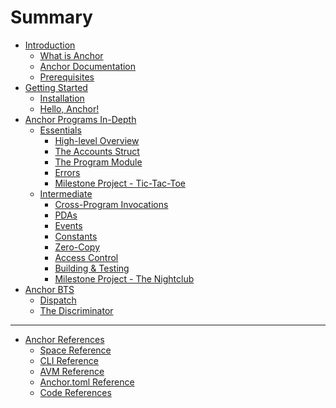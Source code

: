 # Summary

- [Introduction](./chapter_1/introduction.md)
  - [What is Anchor](./chapter_1/what_is_anchor.md)
  - [Anchor Documentation](./chapter_1/anchor_documentation.md)
  - [Prerequisites](./chapter_1/prerequisites.md)
- [Getting Started](./chapter_2/getting_started.md)
  - [Installation](./chapter_2/installation.md)
  - [Hello, Anchor!](./chapter_2/hello_anchor.md)
- [Anchor Programs In-Depth](./chapter_3/anchor_programs_in-depth.md)
  - [Essentials](./chapter_3/essentials.md)
    - [High-level Overview](./chapter_3/high-level_overview.md)
    - [The Accounts Struct](./chapter_3/the_accounts_struct.md)
    - [The Program Module](./chapter_3/the_program_module.md)
    - [Errors](./chapter_3/errors.md)
    - [Milestone Project - Tic-Tac-Toe](./chapter_3/milestone_project_tic-tac-toe.md)
  - [Intermediate](./chapter_3/intermediate.md)
    - [Cross-Program Invocations](./chapter_3/CPIs.md)
    - [PDAs](./chapter_3/PDAs.md)
    - [Events](./chapter_3/events.md)
    - [Constants]()
    - [Zero-Copy]()
    - [Access Control]()
    - [Building & Testing]()
    - [Milestone Project - The Nightclub]()
- [Anchor BTS]()
  - [Dispatch]()
  - [The Discriminator]()

---

- [Anchor References](./chapter_5/anchor_references.md)
  - [Space Reference](./chapter_5/space.md)
  - [CLI Reference](./chapter_5/cli.md)
  - [AVM Reference](./chapter_5/avm.md)
  - [Anchor.toml Reference](./chapter_5/anchor-toml_reference.md)
  - [Code References](./chapter_5/reference_links.md)
